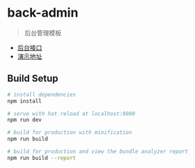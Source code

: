 # back-admin

> 后台管理模板
- [后台接口](https://github.com/dean2lee/admin)
- [演示地址](http://admindemo.inslee.cn/)

## Build Setup


``` bash
# install dependencies
npm install

# serve with hot reload at localhost:8080
npm run dev

# build for production with minification
npm run build

# build for production and view the bundle analyzer report
npm run build --report
```
